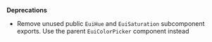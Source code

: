 **Deprecations**

- Remove unused public `EuiHue` and `EuiSaturation` subcomponent exports. Use the parent `EuiColorPicker` component instead
